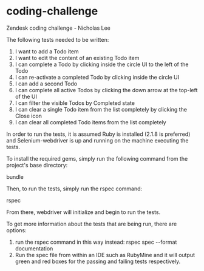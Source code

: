 # coding-challenge
Zendesk coding challenge - Nicholas Lee

The following tests needed to be written:

1. I want to add a Todo item
2. I want to edit the content of an existing Todo item
3. I can complete a Todo by clicking inside the circle UI to the left of the Todo
4. I can re-activate a completed Todo by clicking inside the circle UI
5. I can add a second Todo
6. I can complete all active Todos by clicking the down arrow at the top-left of the UI
7. I can filter the visible Todos by Completed state
8. I can clear a single Todo item from the list completely by clicking the Close icon
9. I can clear all completed Todo items from the list completely


In order to run the tests, it is assumed Ruby is installed (2.1.8 is preferred) and Selenium-webdriver is up and running on the machine executing the tests.

To install the required gems, simply run the following command from the project's base directory:

bundle

Then, to run the tests, simply run the rspec command:

rspec

From there, webdriver will initialize and begin to run the tests.

To get more information about the tests that are being run, there are options:
1. run the rspec command in this way instead:
rspec spec --format documentation
2. Run the spec file from within an IDE such as RubyMine and it will output green and red boxes for the passing and failing tests respectively.
